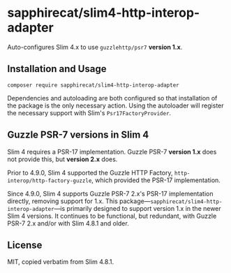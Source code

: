 # sapphirecat/slim4-http-interop-adapter

Auto-configures Slim 4.x to use `guzzlehttp/psr7` **version 1.x**.

## Installation and Usage

	composer require sapphirecat/slim4-http-interop-adapter

Dependencies and autoloading are both configured so that installation of the
package is the only necessary action.  Using the autoloader will register the
necessary support with Slim's `Psr17FactoryProvider`.

## Guzzle PSR-7 versions in Slim 4

Slim 4 requires a PSR-17 implementation.  Guzzle PSR-7 **version 1.x** does not
provide this, but **version 2.x** does.

Prior to 4.9.0, Slim 4 supported the Guzzle HTTP Factory,
`http-interop/http-factory-guzzle`, which provided the PSR-17 implementation.

Since 4.9.0, Slim 4 supports Guzzle PSR-7 2.x's PSR-17 implementation directly,
removing support for 1.x.  This
package—`sapphirecat/slim4-http-interop-adapter`—is primarily designed to
support version 1.x in the newer Slim 4 versions.  It continues to be
functional, but redundant, with Guzzle PSR-7 2.x and/or with Slim 4.8.1 and
older.

## License

MIT, copied verbatim from Slim 4.8.1.
